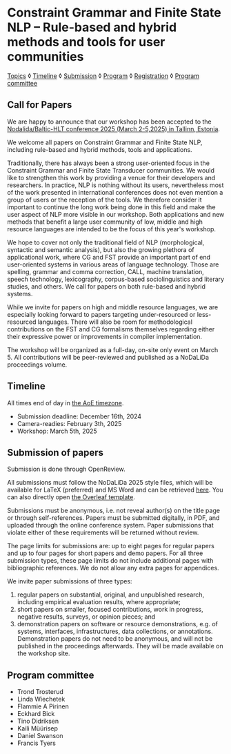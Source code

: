 
Constraint Grammar and Finite State NLP – Rule-based and hybrid methods and tools for user communities
=========

[Topics](topics.md) ◊ [Timeline](dates.md) ◊ [Submission](submission.md) ◊ [Program](program.md) ◊ [Registration](registration.md) ◊ [Program committee](programcommittee.md)

## Call for Papers


We are happy to announce that our workshop has been accepted to the [Nodalida/Baltic-HLT conference 2025 (March 2-5,2025) in Tallinn, Estonia](https://www.nodalida-bhlt2025.eu).

We welcome all papers on Constraint Grammar and Finite State NLP, including rule-based and hybrid methods, tools and applications.

Traditionally, there has always been a strong user-oriented focus in the Constraint Grammar and Finite State Transducer communities. We would like to strengthen this work by providing a venue for their developers and researchers. In practice, NLP is nothing without its users, nevertheless most of the work presented in international conferences does not even mention a group of users or the reception of the tools. We therefore consider it important to continue the long work being done in this field and make the user aspect of NLP more visible in our workshop. Both applications and new methods that benefit a large user community of low, middle and high resource languages are intended to be the focus of this year's workshop.

We hope to cover not only the traditional field of NLP (morphological, syntactic and semantic analysis), but also the growing plethora of applicational work, where CG and FST provide an important part of end user-oriented systems in various areas of language technology. Those are spelling, grammar and comma correction, CALL, machine translation, speech technology, lexicography, corpus-based sociolinguistics and literary studies, and others. We call for papers on both rule-based and hybrid systems.

While we invite for papers on high and middle resource languages, we are especially looking forward to papers targeting under-resourced or less-resourced languages. There will also be room for methodological contributions on the FST and CG formalisms themselves regarding either their expressive power or improvements in compiler implementation.

The workshop will be organized as a full-day, on-site only event on March 5. All contributions will be peer-reviewed and published as a NoDaLiDa proceedings volume.

## Timeline

All times end of day in [the AoE timezone](https://www.timeanddate.com/time/zones/aoe).

* Submission deadline: December 16th, 2024
* Camera-readies: February 3th, 2025
* Workshop: March 5th, 2025


## Submission of papers

Submission is done through OpenReview.

All submissions must follow the NoDaLiDa 2025 style files, which will be available for LaTeX (preferred) and MS Word and can be retrieved [here](https://drive.google.com/file/d/1VuzuZ-KwJ5zOV7RPsbuje7hRMSN1EfwC/view).
You can also directly open [the Overleaf template](https://www.overleaf.com/latex/templates/instructions-for-nodalida-baltic-hlt-2025-submissions/vntbxsmmzyqj).

Submissions must be anonymous, i.e. not reveal author(s) on the title page or through self-references. Papers must be submitted digitally, in PDF, and uploaded through the online conference system. Paper submissions that violate either of these requirements will be returned without review.

The page limits for submissions are: up to eight pages for regular papers and up to four pages for short papers and demo papers. For all three submission types, these page limits do not include additional pages with bibliographic references. We do not allow any extra pages for appendices.


We invite paper submissions of three types:

1. regular papers on substantial, original, and unpublished research, including empirical evaluation results, where appropriate;
2. short papers on smaller, focused contributions, work in progress, negative results, surveys, or opinion pieces; and
3. demonstration papers on software or resource demonstrations, e.g. of systems, interfaces, infrastructures, data collections, or annotations. Demonstration papers do not need to be anonymous, and will not be published in the proceedings afterwards.
They will be made available on the workshop site.

## Program committee

- Trond Trosterud
- Linda Wiechetek
- Flammie A Pirinen
- Eckhard Bick
- Tino Didriksen
- Kaili Müürisep
- Daniel Swanson
- Francis Tyers
